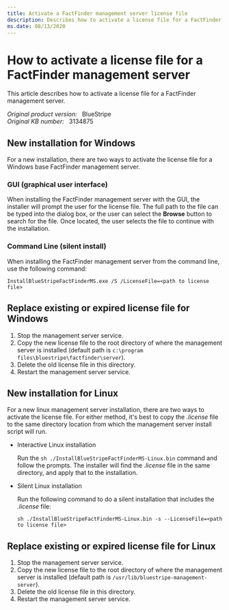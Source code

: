 ```yaml
---
title: Activate a FactFinder management server license file
description: Describes how to activate a license file for a FactFinder management server.
ms.date: 08/13/2020
---
```

# How to activate a license file for a FactFinder management server

This article describes how to activate a license file for a FactFinder management server.

_Original product version:_ &nbsp; BlueStripe  
_Original KB number:_ &nbsp; 3134875

## New installation for Windows

For a new installation, there are two ways to activate the license file for a Windows base FactFinder management server.

### GUI (graphical user interface)

When installing the FactFinder management server with the GUI, the installer will prompt the user for the license file. The full path to the file can be typed into the dialog box, or the user can select the **Browse** button to search for the file. Once located, the user selects the file to continue with the installation.

### Command Line (silent install)

When installing the FactFinder management server from the command line, use the following command:

```console
InstallBlueStripeFactFinderMS.exe /S /LicenseFile=<path to license file>
```

## Replace existing or expired license file for Windows

1. Stop the management server service.
2. Copy the new license file to the root directory of where the management server is installed (default path is `c:\program files\bluestripe\factfinder\server`).
3. Delete the old license file in this directory.
4. Restart the management server service.

## New installation for Linux

For a new linux management server installation, there are two ways to activate the license file. For either method, it's best to copy the *.license* file to the same directory location from which the management server install script will run.

- Interactive Linux installation

    Run the `sh ./InstallBlueStripeFactFinderMS-Linux.bin` command and follow the prompts. The installer will find the *.license* file in the same directory, and apply that to the installation.

- Silent Linux installation

    Run the following command to do a silent installation that includes the *.license* file:

    ```console
    sh ./InstallBlueStripeFactFinderMS-Linux.bin -s --LicenseFile=<path to license file>
    ```

## Replace existing or expired license file for Linux

1. Stop the management server service.
2. Copy the new license file to the root directory of where the management server is installed (default path is `/usr/lib/bluestripe-management-server`).
3. Delete the old license file in this directory.
4. Restart the management server service.
